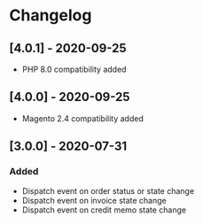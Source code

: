 # Changelog

## [4.0.1] - 2020-09-25

- PHP 8.0 compatibility added

## [4.0.0] - 2020-09-25

- Magento 2.4 compatibility added

## [3.0.0] - 2020-07-31

### Added

- Dispatch event on order status or state change
- Dispatch event on invoice state change
- Dispatch event on credit memo state change

